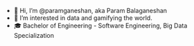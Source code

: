 - 👋 Hi, I’m @paramganeshan, aka Param Balaganeshan
- 👀 I’m interested in data and gamifying the world. 
- 🎓 Bachelor of Engineering -  Software Engineering,  Big Data Specialization

<!---
paramganeshan/paramganeshan is a ✨ special ✨ repository because its `README.md` (this file) appears on your GitHub profile.
You can click the Preview link to take a look at your changes.
--->
